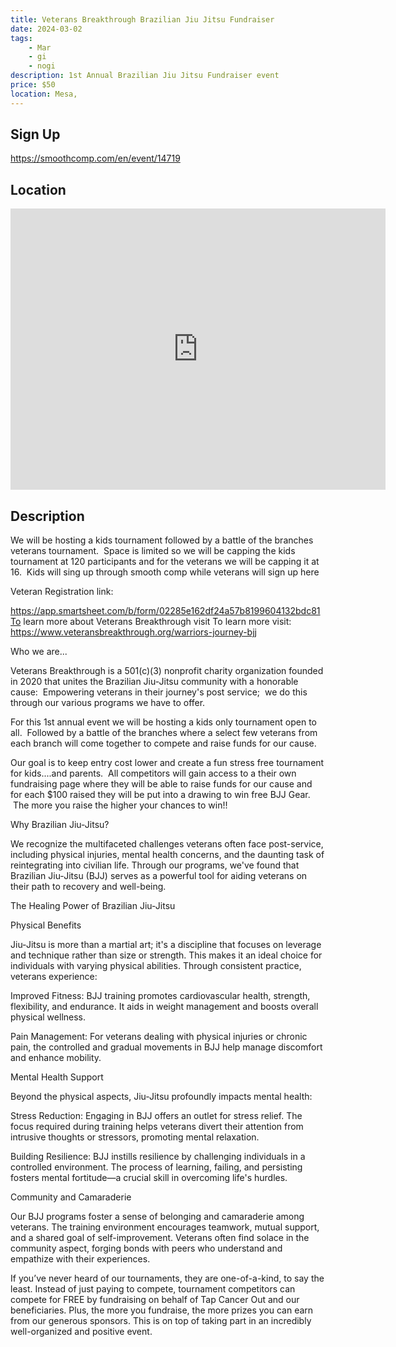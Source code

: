 ```yaml
---
title: Veterans Breakthrough Brazilian Jiu Jitsu Fundraiser
date: 2024-03-02
tags:
    - Mar
    - gi 
    - nogi 
description: 1st Annual Brazilian Jiu Jitsu Fundraiser event
price: $50
location: Mesa,
---
```

## Sign Up
https://smoothcomp.com/en/event/14719

## Location
<iframe src="https://www.google.com/maps/embed?pb=!1m18!1m12!1m3!1d12345.6789!2d-111.7338978!3d33.4611883!2m3!1f0!2f0!3f0!3m2!1i1024!2i768!4f13.1!3m3!1m2!1s0x0%3A0x0!2z33.4611883!5e0!3m2!1sen!2sus!4v1234567890" width="600" height="450" style="border:0;" allowfullscreen="" loading="lazy"></iframe>

## Description
We will be hosting a kids tournament followed by a battle of the branches veterans tournament.  Space is limited so we will be capping the kids tournament at 120 participants and for the veterans we will be capping it at 16.  Kids will sing up through smooth comp while veterans will sign up here


Veteran Registration link:


https://app.smartsheet.com/b/form/02285e162df24a57b8199604132bdc81To learn more about Veterans Breakthrough visit To learn more visit: https://www.veteransbreakthrough.org/warriors-journey-bjj


Who we are...


Veterans Breakthrough is a 501(c)(3) nonprofit charity organization founded in 2020 that unites the Brazilian Jiu-Jitsu community with a honorable cause:  Empowering veterans in their journey's post service;  we do this through our various programs we have to offer.


For this 1st annual event we will be hosting a kids only tournament open to all.  Followed by a battle of the branches where a select few veterans from each branch will come together to compete and raise funds for our cause.  


Our goal is to keep entry cost lower and create a fun stress free tournament for kids....and parents.  All competitors will gain access to a their own fundraising page where they will be able to raise funds for our cause and for each $100 raised they will be put into a drawing to win free BJJ Gear.  The more you raise the higher your chances to win!!


Why Brazilian Jiu-Jitsu?


We recognize the multifaceted challenges veterans often face post-service, including physical injuries, mental health concerns, and the daunting task of reintegrating into civilian life. Through our programs, we've found that Brazilian Jiu-Jitsu (BJJ) serves as a powerful tool for aiding veterans on their path to recovery and well-being.


The Healing Power of Brazilian Jiu-Jitsu


Physical Benefits


Jiu-Jitsu is more than a martial art; it's a discipline that focuses on leverage and technique rather than size or strength. This makes it an ideal choice for individuals with varying physical abilities. Through consistent practice, veterans experience:



Improved Fitness: BJJ training promotes cardiovascular health, strength, flexibility, and endurance. It aids in weight management and boosts overall physical wellness.


Pain Management: For veterans dealing with physical injuries or chronic pain, the controlled and gradual movements in BJJ help manage discomfort and enhance mobility. 



Mental Health Support


Beyond the physical aspects, Jiu-Jitsu profoundly impacts mental health:



Stress Reduction: Engaging in BJJ offers an outlet for stress relief. The focus required during training helps veterans divert their attention from intrusive thoughts or stressors, promoting mental relaxation.


Building Resilience: BJJ instills resilience by challenging individuals in a controlled environment. The process of learning, failing, and persisting fosters mental fortitude—a crucial skill in overcoming life's hurdles.



Community and Camaraderie


Our BJJ programs foster a sense of belonging and camaraderie among veterans. The training environment encourages teamwork, mutual support, and a shared goal of self-improvement. Veterans often find solace in the community aspect, forging bonds with peers who understand and empathize with their experiences.


If you’ve never heard of our tournaments, they are one-of-a-kind, to say the least. Instead of just paying to compete, tournament competitors can compete for FREE by fundraising on behalf of Tap Cancer Out and our beneficiaries. Plus, the more you fundraise, the more prizes you can earn from our generous sponsors. This is on top of taking part in an incredibly well-organized and positive event.